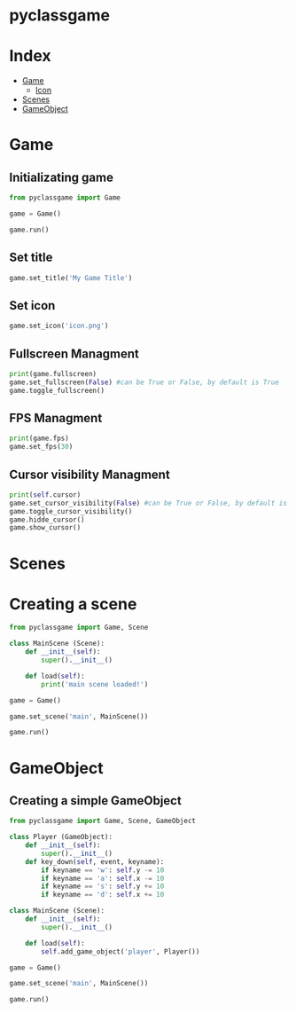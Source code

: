 # pyclassgame

# Index
- [Game](#game)
    - [Icon](#set-icon)
- [Scenes](#scenes)
- [GameObject](#gameobject)

# Game

## Initializating game

```python
from pyclassgame import Game

game = Game()

game.run()
```

## Set title
```python
game.set_title('My Game Title')
```

## Set icon
```python
game.set_icon('icon.png')
```

## Fullscreen Managment
```python
print(game.fullscreen)
game.set_fullscreen(False) #can be True or False, by default is True
game.toggle_fullscreen()
```

## FPS Managment
```python
print(game.fps)
game.set_fps(30)
```

## Cursor visibility Managment
```python
print(self.cursor)
game.set_cursor_visibility(False) #can be True or False, by default is True
game.toggle_cursor_visibility()
game.hidde_cursor()
game.show_cursor()
```

# Scenes

# Creating a scene

```python
from pyclassgame import Game, Scene

class MainScene (Scene):
    def __init__(self):
        super().__init__()

    def load(self):
        print('main scene loaded!')

game = Game()

game.set_scene('main', MainScene())

game.run()
```

# GameObject

## Creating a simple GameObject

```python
from pyclassgame import Game, Scene, GameObject

class Player (GameObject):
    def __init__(self):
        super().__init__()
    def key_down(self, event, keyname):
        if keyname == 'w': self.y -= 10
        if keyname == 'a': self.x -= 10
        if keyname == 's': self.y += 10
        if keyname == 'd': self.x += 10

class MainScene (Scene):
    def __init__(self):
        super().__init__()

    def load(self):
        self.add_game_object('player', Player())

game = Game()

game.set_scene('main', MainScene())

game.run()
```